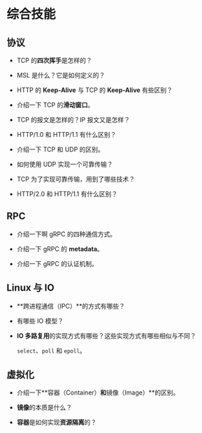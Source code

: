 # 综合技能

## 协议

- TCP 的**四次挥手**是怎样的？

- MSL 是什么？它是如何定义的？

- HTTP 的 **Keep-Alive** 与 TCP 的 **Keep-Alive** 有些区别？

- 介绍一下 TCP 的**滑动窗口**。

- TCP 的报文是怎样的？IP 报文又是怎样？

- HTTP/1.0 和 HTTP/1.1 有什么区别？

- 介绍一下 TCP 和 UDP 的区别。

- 如何使用 UDP 实现一个可靠传输？

- TCP 为了实现可靠传输，用到了哪些技术？

- HTTP/2.0 和 HTTP/1.1 有什么区别？

## RPC

- 介绍一下啊 gRPC 的四种通信方式。

- 介绍一下 gRPC 的 **metadata**。

- 介绍一下 gRPC 的认证机制。

## Linux 与 IO

- **跨进程通信（IPC）**的方式有哪些？

- 有哪些 IO 模型？

- **IO 多路复用**的实现方式有哪些？这些实现方式有哪些相似与不同？

    `select`、`poll` 和 `epoll`。

## 虚拟化

- 介绍一下**容器（Container）**和**镜像（Image）**的区别。

- **镜像**的本质是什么？

- **容器**是如何实现**资源隔离**的？
